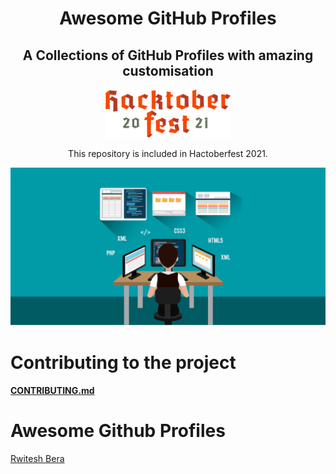 <h1 align="center">Awesome GitHub Profiles </h1>
<h2 align="center">A Collections of GitHub Profiles with amazing customisation</h2>

<p align="center">
<img  src="./images/hacktoberfest.svg" alt="Hacktoberfest" width="200"/>
</p>

<p align="center">
This repository is included in Hactoberfest 2021.
</p>



<p align="center">
  <img src="./images/header.png" alt="Header Image"/>
</p>

# Contributing to the project
#### [CONTRIBUTING.md](CONTRIBUTING.md)

# Awesome Github Profiles
[Rwitesh Bera](https://github.com/rwiteshbera)